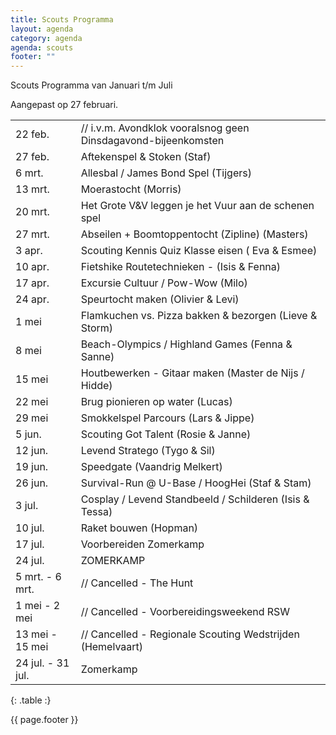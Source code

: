 ```yaml
---
title: Scouts Programma
layout: agenda
category: agenda
agenda: scouts
footer: ""
---
```


Scouts Programma van Januari t/m Juli

Aangepast op 27 februari.

| | |
|---|---|
| 22 feb. | // i.v.m. Avondklok vooralsnog geen Dinsdagavond-bijeenkomsten |
| 27 feb. | Aftekenspel & Stoken (Staf) |
| 6 mrt. | Allesbal / James Bond Spel (Tijgers) |
| 13 mrt. | Moerastocht (Morris) |
| 20 mrt. | Het Grote V&V leggen je het Vuur aan de schenen spel |
| 27 mrt. | Abseilen + Boomtoppentocht (Zipline)  (Masters)  |
| 3 apr. | Scouting Kennis Quiz Klasse eisen ( Eva & Esmee) |
| 10 apr. | Fietshike Routetechnieken - (Isis & Fenna) |
| 17 apr. | Excursie Cultuur / Pow-Wow (Milo) |
| 24 apr. | Speurtocht maken (Olivier & Levi) |
| 1 mei | Flamkuchen vs. Pizza bakken & bezorgen (Lieve & Storm) |
| 8 mei | Beach-Olympics / Highland Games (Fenna & Sanne) |
| 15 mei | Houtbewerken - Gitaar maken (Master de Nijs / Hidde) |
| 22 mei | Brug pionieren op water (Lucas) |
| 29 mei | Smokkelspel Parcours (Lars & Jippe) |
| 5 jun. | Scouting Got Talent (Rosie & Janne) |
| 12 jun. | Levend Stratego (Tygo & Sil) |
| 19 jun. | Speedgate (Vaandrig Melkert) |
| 26 jun. | Survival-Run @ U-Base / HoogHei (Staf & Stam) |
| 3 jul. | Cosplay / Levend Standbeeld / Schilderen (Isis & Tessa) |
| 10 jul. | Raket bouwen (Hopman) |
| 17 jul. | Voorbereiden Zomerkamp |
| 24 jul. | ZOMERKAMP |
| 5 mrt. - 6 mrt. | // Cancelled - The Hunt |
| 1 mei - 2 mei | // Cancelled - Voorbereidingsweekend RSW |
| 13 mei - 15 mei | // Cancelled - Regionale Scouting Wedstrijden (Hemelvaart) |
| 24 jul. - 31 jul. | Zomerkamp |
{: .table :}

{{ page.footer }}
